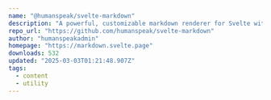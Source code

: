 ```yaml
---
name: "@humanspeak/svelte-markdown"
description: "A powerful, customizable markdown renderer for Svelte with TypeScript support"
repo_url: "https://github.com/humanspeak/svelte-markdown"
author: "humanspeakadmin"
homepage: "https://markdown.svelte.page"
downloads: 532
updated: "2025-03-03T01:21:48.907Z"
tags: 
  - content
  - utility
---
```

